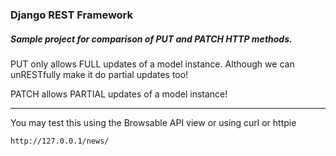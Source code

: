 <h3>Django REST Framework</h3>
<h5>Sample project for comparison of PUT and PATCH HTTP methods.</h5>
<p>PUT only allows FULL updates of a model instance. Although we can unRESTfully make it do partial updates too!</p>
<p>PATCH allows PARTIAL updates of a model instance!</p>
<hr>
<p>You may test this using the Browsable API view or using curl or httpie</p>
<code>http://127.0.0.1/news/</code>

